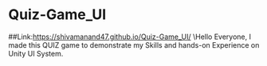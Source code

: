 # Quiz-Game_UI
##Link:https://shivamanand47.github.io/Quiz-Game_UI/
\Hello Everyone, I made this QUIZ game to demonstrate my Skills and hands-on Experience on Unity UI System.
